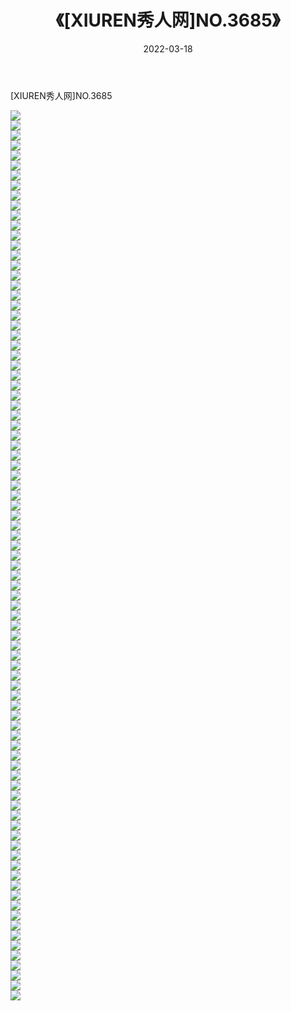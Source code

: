 ﻿---
layout: post
title:  《[XIUREN秀人网]NO.3685》
date:   2022-03-18
img: http://img.660000.xyz/Sharelink/秀人网/秀人网第04部分/[XIUREN秀人网]NO.3685/000.jpg
categories: [美女, 清纯, 唯美]
---

[XIUREN秀人网]NO.3685

 ![](http://img.660000.xyz/Sharelink/秀人网/秀人网第04部分/[XIUREN秀人网]NO.3685/001.jpg) <br>![](http://img.660000.xyz/Sharelink/秀人网/秀人网第04部分/[XIUREN秀人网]NO.3685/002.jpg) <br>![](http://img.660000.xyz/Sharelink/秀人网/秀人网第04部分/[XIUREN秀人网]NO.3685/003.jpg) <br>![](http://img.660000.xyz/Sharelink/秀人网/秀人网第04部分/[XIUREN秀人网]NO.3685/004.jpg) <br>![](http://img.660000.xyz/Sharelink/秀人网/秀人网第04部分/[XIUREN秀人网]NO.3685/005.jpg) <br>![](http://img.660000.xyz/Sharelink/秀人网/秀人网第04部分/[XIUREN秀人网]NO.3685/006.jpg) <br>![](http://img.660000.xyz/Sharelink/秀人网/秀人网第04部分/[XIUREN秀人网]NO.3685/007.jpg) <br>![](http://img.660000.xyz/Sharelink/秀人网/秀人网第04部分/[XIUREN秀人网]NO.3685/008.jpg) <br>![](http://img.660000.xyz/Sharelink/秀人网/秀人网第04部分/[XIUREN秀人网]NO.3685/009.jpg) <br>![](http://img.660000.xyz/Sharelink/秀人网/秀人网第04部分/[XIUREN秀人网]NO.3685/010.jpg) <br>![](http://img.660000.xyz/Sharelink/秀人网/秀人网第04部分/[XIUREN秀人网]NO.3685/011.jpg) <br>![](http://img.660000.xyz/Sharelink/秀人网/秀人网第04部分/[XIUREN秀人网]NO.3685/012.jpg) <br>![](http://img.660000.xyz/Sharelink/秀人网/秀人网第04部分/[XIUREN秀人网]NO.3685/013.jpg) <br>![](http://img.660000.xyz/Sharelink/秀人网/秀人网第04部分/[XIUREN秀人网]NO.3685/014.jpg) <br>![](http://img.660000.xyz/Sharelink/秀人网/秀人网第04部分/[XIUREN秀人网]NO.3685/015.jpg) <br>![](http://img.660000.xyz/Sharelink/秀人网/秀人网第04部分/[XIUREN秀人网]NO.3685/016.jpg) <br>![](http://img.660000.xyz/Sharelink/秀人网/秀人网第04部分/[XIUREN秀人网]NO.3685/017.jpg) <br>![](http://img.660000.xyz/Sharelink/秀人网/秀人网第04部分/[XIUREN秀人网]NO.3685/018.jpg) <br>![](http://img.660000.xyz/Sharelink/秀人网/秀人网第04部分/[XIUREN秀人网]NO.3685/019.jpg) <br>![](http://img.660000.xyz/Sharelink/秀人网/秀人网第04部分/[XIUREN秀人网]NO.3685/020.jpg) <br>![](http://img.660000.xyz/Sharelink/秀人网/秀人网第04部分/[XIUREN秀人网]NO.3685/021.jpg) <br>![](http://img.660000.xyz/Sharelink/秀人网/秀人网第04部分/[XIUREN秀人网]NO.3685/022.jpg) <br>![](http://img.660000.xyz/Sharelink/秀人网/秀人网第04部分/[XIUREN秀人网]NO.3685/023.jpg) <br>![](http://img.660000.xyz/Sharelink/秀人网/秀人网第04部分/[XIUREN秀人网]NO.3685/024.jpg) <br>![](http://img.660000.xyz/Sharelink/秀人网/秀人网第04部分/[XIUREN秀人网]NO.3685/025.jpg) <br>![](http://img.660000.xyz/Sharelink/秀人网/秀人网第04部分/[XIUREN秀人网]NO.3685/026.jpg) <br>![](http://img.660000.xyz/Sharelink/秀人网/秀人网第04部分/[XIUREN秀人网]NO.3685/027.jpg) <br>![](http://img.660000.xyz/Sharelink/秀人网/秀人网第04部分/[XIUREN秀人网]NO.3685/028.jpg) <br>![](http://img.660000.xyz/Sharelink/秀人网/秀人网第04部分/[XIUREN秀人网]NO.3685/029.jpg) <br>![](http://img.660000.xyz/Sharelink/秀人网/秀人网第04部分/[XIUREN秀人网]NO.3685/030.jpg) <br>![](http://img.660000.xyz/Sharelink/秀人网/秀人网第04部分/[XIUREN秀人网]NO.3685/031.jpg) <br>![](http://img.660000.xyz/Sharelink/秀人网/秀人网第04部分/[XIUREN秀人网]NO.3685/032.jpg) <br>![](http://img.660000.xyz/Sharelink/秀人网/秀人网第04部分/[XIUREN秀人网]NO.3685/033.jpg) <br>![](http://img.660000.xyz/Sharelink/秀人网/秀人网第04部分/[XIUREN秀人网]NO.3685/034.jpg) <br>![](http://img.660000.xyz/Sharelink/秀人网/秀人网第04部分/[XIUREN秀人网]NO.3685/035.jpg) <br>![](http://img.660000.xyz/Sharelink/秀人网/秀人网第04部分/[XIUREN秀人网]NO.3685/036.jpg) <br>![](http://img.660000.xyz/Sharelink/秀人网/秀人网第04部分/[XIUREN秀人网]NO.3685/037.jpg) <br>![](http://img.660000.xyz/Sharelink/秀人网/秀人网第04部分/[XIUREN秀人网]NO.3685/038.jpg) <br>![](http://img.660000.xyz/Sharelink/秀人网/秀人网第04部分/[XIUREN秀人网]NO.3685/039.jpg) <br>![](http://img.660000.xyz/Sharelink/秀人网/秀人网第04部分/[XIUREN秀人网]NO.3685/040.jpg) <br>![](http://img.660000.xyz/Sharelink/秀人网/秀人网第04部分/[XIUREN秀人网]NO.3685/041.jpg) <br>![](http://img.660000.xyz/Sharelink/秀人网/秀人网第04部分/[XIUREN秀人网]NO.3685/042.jpg) <br>![](http://img.660000.xyz/Sharelink/秀人网/秀人网第04部分/[XIUREN秀人网]NO.3685/043.jpg) <br>![](http://img.660000.xyz/Sharelink/秀人网/秀人网第04部分/[XIUREN秀人网]NO.3685/044.jpg) <br>![](http://img.660000.xyz/Sharelink/秀人网/秀人网第04部分/[XIUREN秀人网]NO.3685/045.jpg) <br>![](http://img.660000.xyz/Sharelink/秀人网/秀人网第04部分/[XIUREN秀人网]NO.3685/046.jpg) <br>![](http://img.660000.xyz/Sharelink/秀人网/秀人网第04部分/[XIUREN秀人网]NO.3685/047.jpg) <br>![](http://img.660000.xyz/Sharelink/秀人网/秀人网第04部分/[XIUREN秀人网]NO.3685/048.jpg) <br>![](http://img.660000.xyz/Sharelink/秀人网/秀人网第04部分/[XIUREN秀人网]NO.3685/049.jpg) <br>![](http://img.660000.xyz/Sharelink/秀人网/秀人网第04部分/[XIUREN秀人网]NO.3685/050.jpg) <br>![](http://img.660000.xyz/Sharelink/秀人网/秀人网第04部分/[XIUREN秀人网]NO.3685/051.jpg) <br>![](http://img.660000.xyz/Sharelink/秀人网/秀人网第04部分/[XIUREN秀人网]NO.3685/052.jpg) <br>![](http://img.660000.xyz/Sharelink/秀人网/秀人网第04部分/[XIUREN秀人网]NO.3685/053.jpg) <br>![](http://img.660000.xyz/Sharelink/秀人网/秀人网第04部分/[XIUREN秀人网]NO.3685/054.jpg) <br>![](http://img.660000.xyz/Sharelink/秀人网/秀人网第04部分/[XIUREN秀人网]NO.3685/055.jpg) <br>![](http://img.660000.xyz/Sharelink/秀人网/秀人网第04部分/[XIUREN秀人网]NO.3685/056.jpg) <br>![](http://img.660000.xyz/Sharelink/秀人网/秀人网第04部分/[XIUREN秀人网]NO.3685/057.jpg) <br>![](http://img.660000.xyz/Sharelink/秀人网/秀人网第04部分/[XIUREN秀人网]NO.3685/058.jpg) <br>![](http://img.660000.xyz/Sharelink/秀人网/秀人网第04部分/[XIUREN秀人网]NO.3685/059.jpg) <br>![](http://img.660000.xyz/Sharelink/秀人网/秀人网第04部分/[XIUREN秀人网]NO.3685/060.jpg) <br>![](http://img.660000.xyz/Sharelink/秀人网/秀人网第04部分/[XIUREN秀人网]NO.3685/061.jpg) <br>![](http://img.660000.xyz/Sharelink/秀人网/秀人网第04部分/[XIUREN秀人网]NO.3685/062.jpg) <br>![](http://img.660000.xyz/Sharelink/秀人网/秀人网第04部分/[XIUREN秀人网]NO.3685/063.jpg) <br>![](http://img.660000.xyz/Sharelink/秀人网/秀人网第04部分/[XIUREN秀人网]NO.3685/064.jpg) <br>![](http://img.660000.xyz/Sharelink/秀人网/秀人网第04部分/[XIUREN秀人网]NO.3685/065.jpg) <br>![](http://img.660000.xyz/Sharelink/秀人网/秀人网第04部分/[XIUREN秀人网]NO.3685/066.jpg) <br>![](http://img.660000.xyz/Sharelink/秀人网/秀人网第04部分/[XIUREN秀人网]NO.3685/067.jpg) <br>![](http://img.660000.xyz/Sharelink/秀人网/秀人网第04部分/[XIUREN秀人网]NO.3685/068.jpg) <br>![](http://img.660000.xyz/Sharelink/秀人网/秀人网第04部分/[XIUREN秀人网]NO.3685/069.jpg) <br>![](http://img.660000.xyz/Sharelink/秀人网/秀人网第04部分/[XIUREN秀人网]NO.3685/070.jpg) <br>![](http://img.660000.xyz/Sharelink/秀人网/秀人网第04部分/[XIUREN秀人网]NO.3685/071.jpg) <br>![](http://img.660000.xyz/Sharelink/秀人网/秀人网第04部分/[XIUREN秀人网]NO.3685/072.jpg) <br>![](http://img.660000.xyz/Sharelink/秀人网/秀人网第04部分/[XIUREN秀人网]NO.3685/073.jpg) <br>![](http://img.660000.xyz/Sharelink/秀人网/秀人网第04部分/[XIUREN秀人网]NO.3685/074.jpg) <br>![](http://img.660000.xyz/Sharelink/秀人网/秀人网第04部分/[XIUREN秀人网]NO.3685/075.jpg) <br>![](http://img.660000.xyz/Sharelink/秀人网/秀人网第04部分/[XIUREN秀人网]NO.3685/076.jpg) <br>![](http://img.660000.xyz/Sharelink/秀人网/秀人网第04部分/[XIUREN秀人网]NO.3685/077.jpg) <br>![](http://img.660000.xyz/Sharelink/秀人网/秀人网第04部分/[XIUREN秀人网]NO.3685/078.jpg) <br>![](http://img.660000.xyz/Sharelink/秀人网/秀人网第04部分/[XIUREN秀人网]NO.3685/079.jpg) <br>![](http://img.660000.xyz/Sharelink/秀人网/秀人网第04部分/[XIUREN秀人网]NO.3685/080.jpg) <br>![](http://img.660000.xyz/Sharelink/秀人网/秀人网第04部分/[XIUREN秀人网]NO.3685/081.jpg) <br>![](http://img.660000.xyz/Sharelink/秀人网/秀人网第04部分/[XIUREN秀人网]NO.3685/082.jpg) <br>![](http://img.660000.xyz/Sharelink/秀人网/秀人网第04部分/[XIUREN秀人网]NO.3685/083.jpg) <br>![](http://img.660000.xyz/Sharelink/秀人网/秀人网第04部分/[XIUREN秀人网]NO.3685/084.jpg) <br>![](http://img.660000.xyz/Sharelink/秀人网/秀人网第04部分/[XIUREN秀人网]NO.3685/085.jpg) <br>![](http://img.660000.xyz/Sharelink/秀人网/秀人网第04部分/[XIUREN秀人网]NO.3685/086.jpg) <br>![](http://img.660000.xyz/Sharelink/秀人网/秀人网第04部分/[XIUREN秀人网]NO.3685/087.jpg) <br>![](http://img.660000.xyz/Sharelink/秀人网/秀人网第04部分/[XIUREN秀人网]NO.3685/088.jpg) <br>![](http://img.660000.xyz/Sharelink/秀人网/秀人网第04部分/[XIUREN秀人网]NO.3685/089.jpg) <br>
